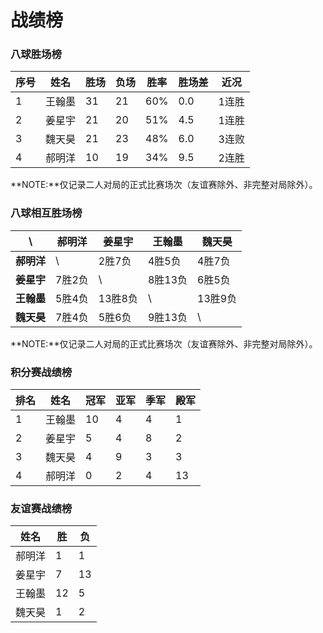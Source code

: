 # 战绩榜

### 八球胜场榜

| 序号 | 姓名   | 胜场 | 负场 | 胜率  | 胜场差 | 近况  |
| ---- | ----- | ---- | ---- | ---- | ----- | ----- |
| 1    | 王翰墨 | 31   | 21   | 60%  | 0.0   | 1连胜 |
| 2    | 姜星宇 | 21   | 20   | 51%  | 4.5   | 1连胜 |
| 3    | 魏天昊 | 21   | 23   | 48%  | 6.0   | 3连败 |
| 4    | 郝明洋 | 10   | 19   | 34%  | 9.5   | 2连胜 |

**NOTE:**仅记录二人对局的正式比赛场次（友谊赛除外、非完整对局除外）。

### 八球相互胜场榜

|    **\\**   | 郝明洋 | 姜星宇  | 王翰墨  | 魏天昊  |
| ---------- | ------ | ------  | ------- | ------ |
| **郝明洋** |   \\    | 2胜7负 | 4胜5负   | 4胜7负  |
| **姜星宇** | 7胜2负  |   \\   | 8胜13负  | 6胜5负  |
| **王翰墨** | 5胜4负  | 13胜8负 |   \\    | 13胜9负 |
| **魏天昊** | 7胜4负  | 5胜6负  | 9胜13负 |   \\    |

**NOTE:**仅记录二人对局的正式比赛场次（友谊赛除外、非完整对局除外）。

### 积分赛战绩榜

| 排名 | 姓名   | 冠军 | 亚军 | 季军 | 殿军 |
| ---- | ------ | ---- | --- | --- | --- |
| 1    | 王翰墨 | 10   | 4   | 4   | 1   |
| 2    | 姜星宇 | 5    | 4   | 8   | 2   |
| 3    | 魏天昊 | 4    | 9   | 3   | 3   |
| 4    | 郝明洋 | 0    | 2   | 4   | 13  |

### 友谊赛战绩榜

| 姓名   | 胜   | 负   |
| ----- | ---- | ---- |
| 郝明洋 |  1   |  1   |
| 姜星宇 |  7   |  13  |
| 王翰墨 |  12  |  5   |
| 魏天昊 |  1   |  2   |
